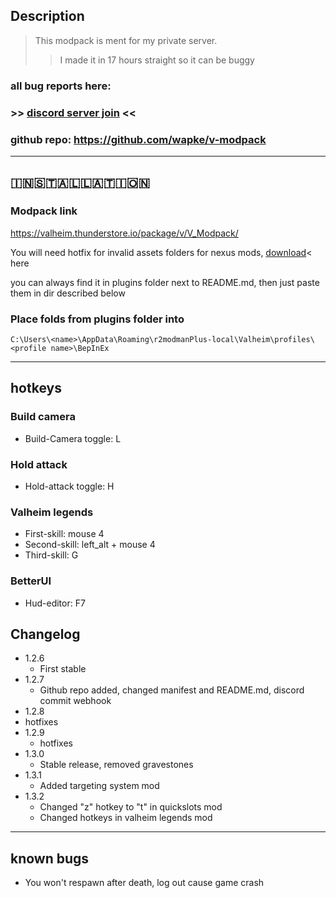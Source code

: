 
## Description
 > This modpack is ment for my private server.
 > > I made it in 17 hours straight so it can be buggy
### all bug reports here:
### >> [discord server join](https://discord.gg/rmvnTXrPv6) <<
### github repo: https://github.com/wapke/v-modpack
---
## 🇮‌🇳‌🇸‌🇹‌🇦‌🇱‌🇱‌🇦‌🇹‌🇮‌🇴🇳‌
### Modpack link
https://valheim.thunderstore.io/package/v/V_Modpack/


You will need hotfix for invalid assets folders for nexus mods, [download](https://drive.google.com/file/d/136tlHeG-_3lBUA8FFVjAWX3-t6mOrPnH/view)< here

you can always find it in plugins folder next to README.md, then just paste them in dir described below

### Place folds from plugins folder into 
```C:\Users\<name>\AppData\Roaming\r2modmanPlus-local\Valheim\profiles\<profile name>\BepInEx```

-----
## hotkeys
### Build camera 
* Build-Camera toggle: L

### Hold attack
* Hold-attack toggle: H

### Valheim legends
* First-skill: mouse 4
* Second-skill: left_alt + mouse 4
* Third-skill: G

### BetterUI
* Hud-editor: F7

## Changelog

- 1.2.6 
  - First stable
- 1.2.7 
  - Github repo added, changed manifest and README.md, discord commit webhook
 - 1.2.8 
  - hotfixes
- 1.2.9 
  - hotfixes
- 1.3.0
  - Stable release, removed gravestones
- 1.3.1
  - Added targeting system mod
- 1.3.2
  - Changed "z" hotkey to "t" in quickslots mod
  - Changed hotkeys in valheim legends mod
-----

## known bugs

- You won't respawn after death, log out cause game crash

